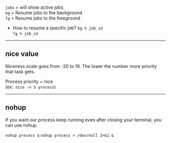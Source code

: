 ```jobs``` = will show active jobs.  
```bg``` = Resume jobs to the background  
```fg``` = Resume jobs to the foreground  

- How to resume a specific job?
```bg % job_id```  
```fg % job_id```

---

## nice value

Niceness scale goes from -20 to 19. The lower the number more priority that task gets.  

Process priority = nice  
(ex:``` nice -n 5 process```)  

---

## nohup 

If you want our process keep running even after closing your terminal, you can use nohup  

```nohup process &```
```nohup process > /dev/null 2>&1 &```  







